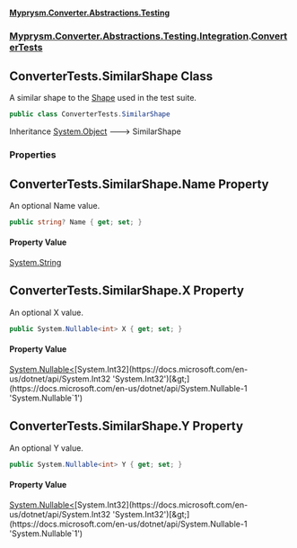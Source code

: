 #### [Myprysm.Converter.Abstractions.Testing](index.md 'index')
### [Myprysm.Converter.Abstractions.Testing.Integration](index.md#Myprysm.Converter.Abstractions.Testing.Integration 'Myprysm.Converter.Abstractions.Testing.Integration').[ConverterTests](Myprysm.Converter.Abstractions.Testing.Integration.ConverterTests.md 'Myprysm.Converter.Abstractions.Testing.Integration.ConverterTests')

## ConverterTests.SimilarShape Class

A similar shape to the [Shape](Myprysm.Converter.Abstractions.Testing.Integration.ConverterTests.Shape.md 'Myprysm.Converter.Abstractions.Testing.Integration.ConverterTests.Shape') used in the test suite.

```csharp
public class ConverterTests.SimilarShape
```

Inheritance [System.Object](https://docs.microsoft.com/en-us/dotnet/api/System.Object 'System.Object') &#129106; SimilarShape
### Properties

<a name='Myprysm.Converter.Abstractions.Testing.Integration.ConverterTests.SimilarShape.Name'></a>

## ConverterTests.SimilarShape.Name Property

An optional Name value.

```csharp
public string? Name { get; set; }
```

#### Property Value
[System.String](https://docs.microsoft.com/en-us/dotnet/api/System.String 'System.String')

<a name='Myprysm.Converter.Abstractions.Testing.Integration.ConverterTests.SimilarShape.X'></a>

## ConverterTests.SimilarShape.X Property

An optional X value.

```csharp
public System.Nullable<int> X { get; set; }
```

#### Property Value
[System.Nullable&lt;](https://docs.microsoft.com/en-us/dotnet/api/System.Nullable-1 'System.Nullable`1')[System.Int32](https://docs.microsoft.com/en-us/dotnet/api/System.Int32 'System.Int32')[&gt;](https://docs.microsoft.com/en-us/dotnet/api/System.Nullable-1 'System.Nullable`1')

<a name='Myprysm.Converter.Abstractions.Testing.Integration.ConverterTests.SimilarShape.Y'></a>

## ConverterTests.SimilarShape.Y Property

An optional Y value.

```csharp
public System.Nullable<int> Y { get; set; }
```

#### Property Value
[System.Nullable&lt;](https://docs.microsoft.com/en-us/dotnet/api/System.Nullable-1 'System.Nullable`1')[System.Int32](https://docs.microsoft.com/en-us/dotnet/api/System.Int32 'System.Int32')[&gt;](https://docs.microsoft.com/en-us/dotnet/api/System.Nullable-1 'System.Nullable`1')